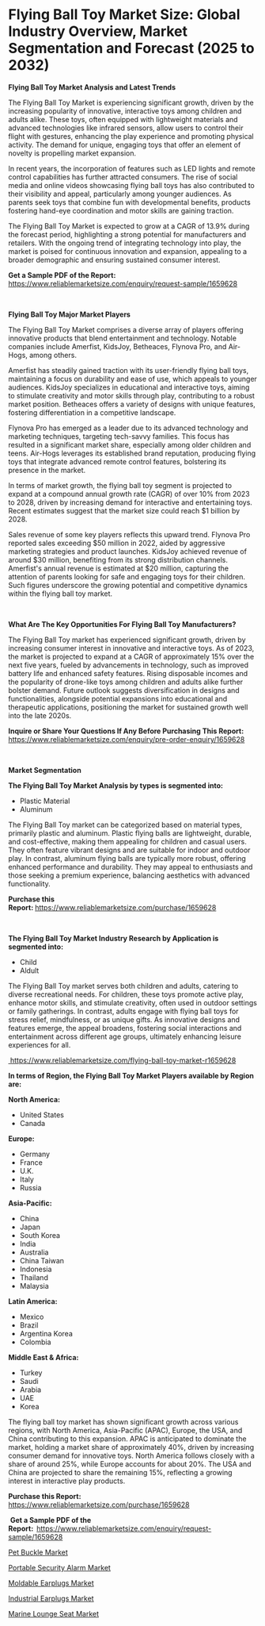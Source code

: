 <p><h1>Flying Ball Toy Market Size: Global Industry Overview, Market Segmentation and Forecast (2025 to 2032)</h1></p><p><strong>Flying Ball Toy Market Analysis and Latest Trends</strong></p>
<p><p>The Flying Ball Toy Market is experiencing significant growth, driven by the increasing popularity of innovative, interactive toys among children and adults alike. These toys, often equipped with lightweight materials and advanced technologies like infrared sensors, allow users to control their flight with gestures, enhancing the play experience and promoting physical activity. The demand for unique, engaging toys that offer an element of novelty is propelling market expansion.</p><p>In recent years, the incorporation of features such as LED lights and remote control capabilities has further attracted consumers. The rise of social media and online videos showcasing flying ball toys has also contributed to their visibility and appeal, particularly among younger audiences. As parents seek toys that combine fun with developmental benefits, products fostering hand-eye coordination and motor skills are gaining traction.</p><p>The Flying Ball Toy Market is expected to grow at a CAGR of 13.9% during the forecast period, highlighting a strong potential for manufacturers and retailers. With the ongoing trend of integrating technology into play, the market is poised for continuous innovation and expansion, appealing to a broader demographic and ensuring sustained consumer interest.</p></p>
<p><strong>Get a Sample PDF of the Report:&nbsp;</strong> <a href="https://www.reliablemarketsize.com/enquiry/request-sample/1659628?utm_campaign=1133&utm_medium=2&utm_source=Github&utm_content=ia&utm_term=04042025&utm_id=flying-ball-toy">https://www.reliablemarketsize.com/enquiry/request-sample/1659628</a></p>
<p>&nbsp;</p>
<p><strong>Flying Ball Toy Major Market Players</strong></p>
<p><p>The Flying Ball Toy Market comprises a diverse array of players offering innovative products that blend entertainment and technology. Notable companies include Amerfist, KidsJoy, Betheaces, Flynova Pro, and Air-Hogs, among others.</p><p>Amerfist has steadily gained traction with its user-friendly flying ball toys, maintaining a focus on durability and ease of use, which appeals to younger audiences. KidsJoy specializes in educational and interactive toys, aiming to stimulate creativity and motor skills through play, contributing to a robust market position. Betheaces offers a variety of designs with unique features, fostering differentiation in a competitive landscape.</p><p>Flynova Pro has emerged as a leader due to its advanced technology and marketing techniques, targeting tech-savvy families. This focus has resulted in a significant market share, especially among older children and teens. Air-Hogs leverages its established brand reputation, producing flying toys that integrate advanced remote control features, bolstering its presence in the market.</p><p>In terms of market growth, the flying ball toy segment is projected to expand at a compound annual growth rate (CAGR) of over 10% from 2023 to 2028, driven by increasing demand for interactive and entertaining toys. Recent estimates suggest that the market size could reach $1 billion by 2028.</p><p>Sales revenue of some key players reflects this upward trend. Flynova Pro reported sales exceeding $50 million in 2022, aided by aggressive marketing strategies and product launches. KidsJoy achieved revenue of around $30 million, benefiting from its strong distribution channels. Amerfist's annual revenue is estimated at $20 million, capturing the attention of parents looking for safe and engaging toys for their children. Such figures underscore the growing potential and competitive dynamics within the flying ball toy market.</p></p>
<p>&nbsp;</p>
<p><strong>What Are The Key Opportunities For Flying Ball Toy Manufacturers?</strong></p>
<p><p>The Flying Ball Toy market has experienced significant growth, driven by increasing consumer interest in innovative and interactive toys. As of 2023, the market is projected to expand at a CAGR of approximately 15% over the next five years, fueled by advancements in technology, such as improved battery life and enhanced safety features. Rising disposable incomes and the popularity of drone-like toys among children and adults alike further bolster demand. Future outlook suggests diversification in designs and functionalities, alongside potential expansions into educational and therapeutic applications, positioning the market for sustained growth well into the late 2020s.</p></p>
<p><strong>Inquire or Share Your Questions If Any Before Purchasing This Report:</strong> <a href="https://www.reliablemarketsize.com/enquiry/pre-order-enquiry/1659628?utm_campaign=1133&utm_medium=2&utm_source=Github&utm_content=ia&utm_term=04042025&utm_id=flying-ball-toy">https://www.reliablemarketsize.com/enquiry/pre-order-enquiry/1659628</a></p>
<p>&nbsp;</p>
<p><strong>Market Segmentation</strong></p>
<p><strong>The Flying Ball Toy Market Analysis by types is segmented into:</strong></p>
<p><ul><li>Plastic Material</li><li>Aluminum</li></ul></p>
<p><p>The Flying Ball Toy market can be categorized based on material types, primarily plastic and aluminum. Plastic flying balls are lightweight, durable, and cost-effective, making them appealing for children and casual users. They often feature vibrant designs and are suitable for indoor and outdoor play. In contrast, aluminum flying balls are typically more robust, offering enhanced performance and durability. They may appeal to enthusiasts and those seeking a premium experience, balancing aesthetics with advanced functionality.</p></p>
<p><strong>Purchase this Report:&nbsp;</strong><a href="https://www.reliablemarketsize.com/purchase/1659628?utm_campaign=1133&utm_medium=2&utm_source=Github&utm_content=ia&utm_term=04042025&utm_id=flying-ball-toy">https://www.reliablemarketsize.com/purchase/1659628</a></p>
<p>&nbsp;</p>
<p><strong>The Flying Ball Toy Market Industry Research by Application is segmented into:</strong></p>
<p><ul><li>Child</li><li>Aldult</li></ul></p>
<p><p>The Flying Ball Toy market serves both children and adults, catering to diverse recreational needs. For children, these toys promote active play, enhance motor skills, and stimulate creativity, often used in outdoor settings or family gatherings. In contrast, adults engage with flying ball toys for stress relief, mindfulness, or as unique gifts. As innovative designs and features emerge, the appeal broadens, fostering social interactions and entertainment across different age groups, ultimately enhancing leisure experiences for all.</p></p>
<p><a href="https://www.reliablemarketsize.com/flying-ball-toy-market-r1659628?utm_campaign=1133&utm_medium=2&utm_source=Github&utm_content=ia&utm_term=04042025&utm_id=flying-ball-toy">&nbsp;https://www.reliablemarketsize.com/flying-ball-toy-market-r1659628</a></p>
<p><strong>In terms of Region, the Flying Ball Toy Market Players available by Region are:</strong></p>
<p>
    <p> <strong> North America: </strong>
        <ul>
            <li>United States</li>
            <li>Canada</li>
        </ul>
        </p> 
    <p> <strong> Europe: </strong>
        <ul>
            <li>Germany</li>
            <li>France</li>
            <li>U.K.</li>
            <li>Italy</li>
            <li>Russia</li>
        </ul>
        </p> 
    <p> <strong> Asia-Pacific: </strong>
        <ul>
            <li>China</li>
            <li>Japan</li>
            <li>South Korea</li>
            <li>India</li>
            <li>Australia</li>
            <li>China Taiwan</li>
            <li>Indonesia</li>
            <li>Thailand</li>
            <li>Malaysia</li>
        </ul>
        </p> 
    <p> <strong> Latin America: </strong>
        <ul>
            <li>Mexico</li>
            <li>Brazil</li>
            <li>Argentina Korea</li>
            <li>Colombia</li>
        </ul>
        </p> 
    <p> <strong> Middle East & Africa: </strong>
        <ul>
            <li>Turkey</li>
            <li>Saudi</li>
            <li>Arabia</li>
            <li>UAE</li>
            <li>Korea</li>
        </ul>
    </p>
    </p>
<p><p>The flying ball toy market has shown significant growth across various regions, with North America, Asia-Pacific (APAC), Europe, the USA, and China contributing to this expansion. APAC is anticipated to dominate the market, holding a market share of approximately 40%, driven by increasing consumer demand for innovative toys. North America follows closely with a share of around 25%, while Europe accounts for about 20%. The USA and China are projected to share the remaining 15%, reflecting a growing interest in interactive play products.</p></p>
<p><strong>Purchase this Report: </strong><a href="https://www.reliablemarketsize.com/purchase/1659628?utm_campaign=1133&utm_medium=2&utm_source=Github&utm_content=ia&utm_term=04042025&utm_id=flying-ball-toy">https://www.reliablemarketsize.com/purchase/1659628</a></p>
<p>&nbsp;<strong>Get a Sample PDF of the Report:&nbsp;&nbsp;</strong><a href="https://www.reliablemarketsize.com/enquiry/request-sample/1659628?utm_campaign=1133&utm_medium=2&utm_source=Github&utm_content=ia&utm_term=04042025&utm_id=flying-ball-toy">https://www.reliablemarketsize.com/enquiry/request-sample/1659628</a></p>
<p><strong></strong></p>
<p><p><a href="https://github.com/siriyagayo/Market-Research-Report-List-1/blob/main/pet-buckle-market.md?utm_campaign=1133&utm_medium=2&utm_source=Github&utm_content=ia&utm_term=04042025&utm_id=flying-ball-toy">Pet Buckle Market</a></p><p><a href="https://github.com/norbyboyse4d/Market-Research-Report-List-1/blob/main/portable-security-alarm-market.md?utm_campaign=1133&utm_medium=2&utm_source=Github&utm_content=ia&utm_term=04042025&utm_id=flying-ball-toy">Portable Security Alarm Market</a></p><p><a href="https://github.com/jemalapoilly/Market-Research-Report-List-1/blob/main/moldable-earplugs-market.md?utm_campaign=1133&utm_medium=2&utm_source=Github&utm_content=ia&utm_term=04042025&utm_id=flying-ball-toy">Moldable Earplugs Market</a></p><p><a href="https://github.com/shapurforouz/Market-Research-Report-List-1/blob/main/industrial-earplugs-market.md?utm_campaign=1133&utm_medium=2&utm_source=Github&utm_content=ia&utm_term=04042025&utm_id=flying-ball-toy">Industrial Earplugs Market</a></p><p><a href="https://github.com/oatisorenscl/Market-Research-Report-List-1/blob/main/marine-lounge-seat-market.md?utm_campaign=1133&utm_medium=2&utm_source=Github&utm_content=ia&utm_term=04042025&utm_id=flying-ball-toy">Marine Lounge Seat Market</a></p></p>